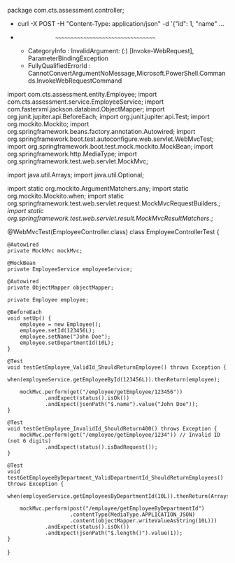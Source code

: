 package com.cts.assessment.controller;


+ curl -X POST -H "Content-Type: application/json" -d '{"id": 1, "name" ...
+                 ~~~~~~~~~~~~~~~~~~~~~~~~~~~~~~~~
    + CategoryInfo          : InvalidArgument: (:) [Invoke-WebRequest], ParameterBindingException
    + FullyQualifiedErrorId : CannotConvertArgumentNoMessage,Microsoft.PowerShell.Commands.InvokeWebRequestCommand





import com.cts.assessment.entity.Employee;
import com.cts.assessment.service.EmployeeService;
import com.fasterxml.jackson.databind.ObjectMapper;
import org.junit.jupiter.api.BeforeEach;
import org.junit.jupiter.api.Test;
import org.mockito.Mockito;
import org.springframework.beans.factory.annotation.Autowired;
import org.springframework.boot.test.autoconfigure.web.servlet.WebMvcTest;
import org.springframework.boot.test.mock.mockito.MockBean;
import org.springframework.http.MediaType;
import org.springframework.test.web.servlet.MockMvc;

import java.util.Arrays;
import java.util.Optional;

import static org.mockito.ArgumentMatchers.any;
import static org.mockito.Mockito.when;
import static org.springframework.test.web.servlet.request.MockMvcRequestBuilders.*;
import static org.springframework.test.web.servlet.result.MockMvcResultMatchers.*;

@WebMvcTest(EmployeeController.class)
class EmployeeControllerTest {

    @Autowired
    private MockMvc mockMvc;

    @MockBean
    private EmployeeService employeeService;

    @Autowired
    private ObjectMapper objectMapper;

    private Employee employee;

    @BeforeEach
    void setUp() {
        employee = new Employee();
        employee.setId(123456L);
        employee.setName("John Doe");
        employee.setDepartmentId(10L);
    }

    @Test
    void testGetEmployee_ValidId_ShouldReturnEmployee() throws Exception {
        when(employeeService.getEmployeeById(123456L)).thenReturn(employee);

        mockMvc.perform(get("/employee/getEmployee/123456"))
                .andExpect(status().isOk())
                .andExpect(jsonPath("$.name").value("John Doe"));
    }

    @Test
    void testGetEmployee_InvalidId_ShouldReturn400() throws Exception {
        mockMvc.perform(get("/employee/getEmployee/1234")) // Invalid ID (not 6 digits)
                .andExpect(status().isBadRequest());
    }

    @Test
    void testGetEmployeeByDepartment_ValidDepartmentId_ShouldReturnEmployees() throws Exception {
        when(employeeService.getEmployeesByDepartmentId(10L)).thenReturn(Arrays.asList(employee));

        mockMvc.perform(post("/employee/getEmployeeByDepartmentId")
                        .contentType(MediaType.APPLICATION_JSON)
                        .content(objectMapper.writeValueAsString(10L)))
                .andExpect(status().isOk())
                .andExpect(jsonPath("$.length()").value(1));
    }
}
